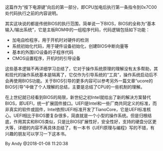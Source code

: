 
这篇作为“按下电源键”向后的第一部分，即CPU加电后执行第一条指令到0x7C00处代码执行之前的内容说明。

其实这块说的都是传统BIOS的执行范围，简单说一下BIOS，BIOS的全称为“基本输入/输出系统”，它是主板ROM中的一组程序代码，代码逻辑包括如下功能：

* 加电自检程序，用于开机时对硬件的检测
* 系统初始化代码，用于硬件设备初始化，创建BIOS中断向量等
* 基本的外围I/O设备的子程序代码
* CMOS设置程序，开机时的引导设备

这些基本逻辑不再详细学习总结了，它对于操作系统原理的理解没有太多帮助，其和现代的操作系统基本是隔离了，它仅作为引导系统的“工具”，操作系统启动后不会再使用BIOS功能。关于BIOS引导的更多内容可以参考另外一篇文章“ucore的BIOS引导”中做了个人理解的总结，主要是总结了CPU的一些机制的理解。

在上世纪就已经看到BIOS的局限，新世纪之初Intel就给出了新的解决方案替代BIOS，即UEFI，统一扩展固件接口。UEFI是Intel和一些厂商共同定义的标准，而非真实的软件或固件，Intel依照UEFI标准开发了TianoCore，它是UEFI标准核心。UEFI相比于BIOS要复杂很多，简直就是一个小型的操作系统。但是归根结底，作用其实和BIOS类似，只是比BIOS扩展性好，安全性好，支持的硬盘分区更大等，详细的内容不再具体总结了，有一本书《UEFI原理与编程》写的不错，有兴趣的朋友可以学习一下这本书。

By Andy @2018-01-08 11:20:38
